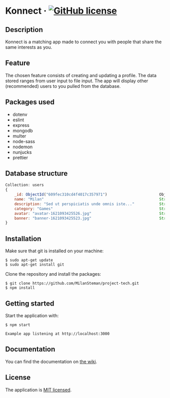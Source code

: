 # Konnect &middot; [![GitHub license](https://img.shields.io/badge/license-MIT-blue.svg)](./LICENSE)

## Description

Konnect is a matching app made to connect you with people that share the same interests as you.

## Feature

The chosen feature consists of creating and updating a profile. The data stored ranges from user input to file input. The app will display other (recommended) users to you pulled from the database.

## Packages used

-   dotenv
-   eslint
-   express
-   mongodb
-   multer
-   node-sass
-   nodemon
-   nunjucks
-   prettier

## Database structure

```Javascript
Collection: users
{
    _id: ObjectId("609fec310cd4f4017c357971")                       ObjectId
    name: "Milan"                                                   String
    description: "Sed ut perspiciatis unde omnis iste..."           String
    category: "Games"                                               String
    avatar: "avatar-1621093425526.jpg"                              String
    banner: "banner-1621093425523.jpg"                              String
}
```

## Installation

Make sure that git is installed on your machine:

```
$ sudo apt-get update
$ sudo apt-get install git
```

Clone the repository and install the packages:

```
$ git clone https://github.com/MilanSteman/project-tech.git
$ npm install
```

## Getting started

Start the application with:

```
$ npm start

Example app listening at http://localhost:3000
```

## Documentation

You can find the documentation on [the wiki](https://github.com/MilanSteman/project-tech/wiki).

## License

The application is [MIT licensed](./LICENSE).
